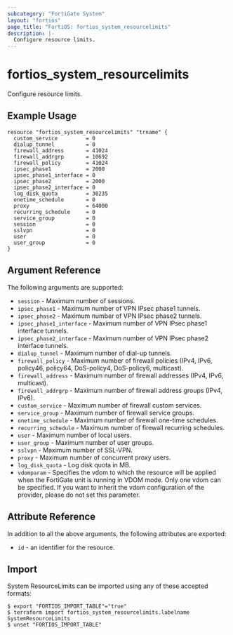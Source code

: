 ```yaml
---
subcategory: "FortiGate System"
layout: "fortios"
page_title: "FortiOS: fortios_system_resourcelimits"
description: |-
  Configure resource limits.
---
```


# fortios_system_resourcelimits
Configure resource limits.

## Example Usage

```hcl
resource "fortios_system_resourcelimits" "trname" {
  custom_service         = 0
  dialup_tunnel          = 0
  firewall_address       = 41024
  firewall_addrgrp       = 10692
  firewall_policy        = 41024
  ipsec_phase1           = 2000
  ipsec_phase1_interface = 0
  ipsec_phase2           = 2000
  ipsec_phase2_interface = 0
  log_disk_quota         = 30235
  onetime_schedule       = 0
  proxy                  = 64000
  recurring_schedule     = 0
  service_group          = 0
  session                = 0
  sslvpn                 = 0
  user                   = 0
  user_group             = 0
}
```

## Argument Reference

The following arguments are supported:

* `session` - Maximum number of sessions.
* `ipsec_phase1` - Maximum number of VPN IPsec phase1 tunnels.
* `ipsec_phase2` - Maximum number of VPN IPsec phase2 tunnels.
* `ipsec_phase1_interface` - Maximum number of VPN IPsec phase1 interface tunnels.
* `ipsec_phase2_interface` - Maximum number of VPN IPsec phase2 interface tunnels.
* `dialup_tunnel` - Maximum number of dial-up tunnels.
* `firewall_policy` - Maximum number of firewall policies (IPv4, IPv6, policy46, policy64, DoS-policy4, DoS-policy6, multicast).
* `firewall_address` - Maximum number of firewall addresses (IPv4, IPv6, multicast).
* `firewall_addrgrp` - Maximum number of firewall address groups (IPv4, IPv6).
* `custom_service` - Maximum number of firewall custom services.
* `service_group` - Maximum number of firewall service groups.
* `onetime_schedule` - Maximum number of firewall one-time schedules.
* `recurring_schedule` - Maximum number of firewall recurring schedules.
* `user` - Maximum number of local users.
* `user_group` - Maximum number of user groups.
* `sslvpn` - Maximum number of SSL-VPN.
* `proxy` - Maximum number of concurrent proxy users.
* `log_disk_quota` - Log disk quota in MB.
* `vdomparam` - Specifies the vdom to which the resource will be applied when the FortiGate unit is running in VDOM mode. Only one vdom can be specified. If you want to inherit the vdom configuration of the provider, please do not set this parameter.


## Attribute Reference

In addition to all the above arguments, the following attributes are exported:
* `id` - an identifier for the resource.

## Import

System ResourceLimits can be imported using any of these accepted formats:
```
$ export "FORTIOS_IMPORT_TABLE"="true"
$ terraform import fortios_system_resourcelimits.labelname SystemResourceLimits
$ unset "FORTIOS_IMPORT_TABLE"
```
